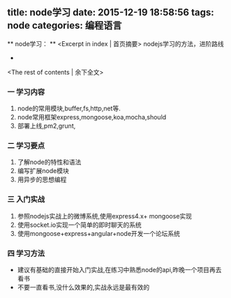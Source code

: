 title: node学习
date: 2015-12-19 18:58:56
tags: node
categories: 编程语言
---
** node学习： ** <Excerpt in index | 首页摘要>
    nodejs学习的方法，进阶路线
+ <!-- more -->
<The rest of contents | 余下全文>

### 一 学习内容
1. node的常用模块,buffer,fs,http,net等.
2. node常用框架express,mongoose,koa,mocha,should
3. 部署上线,pm2,grunt,

### 二 学习要点
1. 了解node的特性和语法
2. 编写扩展node模块
3. 用异步的思想编程

### 三 入门实战
1. 参照nodejs实战上的微博系统,使用express4.x+ mongoose实现
2. 使用socket.io实现一个简单的即时聊天的系统
3. 使用mongoose+express+angular+node开发一个论坛系统

### 四 学习方法
 * 建议有基础的直接开始入门实战,在练习中熟悉node的api,昨晚一个项目再去看书
 * 不要一直看书,没什么效果的,实战永远是最有效的
